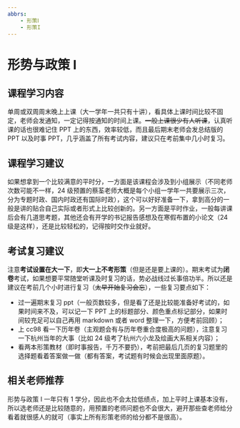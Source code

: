 ```yaml
---
abbrs:
    - 形策Ⅰ
    - 形策I
---
```


# 形势与政策 Ⅰ

## 课程学习内容

单周或双周周末晚上上课（大一学年一共只有十讲），看具体上课时间比较不固定，老师会发通知，一定记得按通知的时间上课。~~一般上课很少有人听课~~，认真听课的话也很难记住 PPT 上的东西，效率较低，而且最后期末老师会发总结版的 PPT 以及时事 PPT，几乎涵盖了所有考试内容，建议只在考前集中几小时复习。

## 课程学习建议

如果想拿到一个比较满意的平时分，一方面是该课程会涉及到小组展示（不同老师次数可能不一样，24 级预置的蔡荃老师大概是每个小组一学年一共要展示三次，分为专题时政、国内时政还有国际时政），这个可以好好准备一下，拿到高分的一般是讲的贴合自己实际或者形式上比较创新的。另一方面是平时作业，一般每讲课后会有几道思考题，其他还会有开学的书记报告感想及在寒假布置的小论文（24 级是这样），还是比较轻松的，记得按时交作业就好。

## 考试复习建议

注意**考试设置在大一下**，即**大一上不考形策**（但是还是要上课的）。期末考试为**闭卷**考试，如果想要平常随堂听课及时复习的话，势必战线过长事倍功半。所以还是建议在考前几个小时进行复习（~~太早开始复习会忘~~），一些复习要点如下：

- 过一遍期末复习 ppt（一般页数较多，但是看了还是比较能准备好考试的，如果时间来不及，可以记一下 PPT 上的标题部分、颜色重点标记部分，如果时间较充足可以自己再用 markdown 或者 word 整理一下，方便考前回顾）；
- 上 cc98 看一下历年卷（主观题会有与历年卷重合度极高的问题），注意复习一下杭州当年的大事（比如 24 级考了杭州六小龙及绘画大系相关内容）；
- 看两本形策教材（即时事报告，千万不要扔），考前把最后几页的复习题里的选择题看着答案做一做（都有答案，考试题有时候会出现里面原题）。

## 相关老师推荐

形势与政策 Ⅰ 一年只有 1 学分，因此也不会太拉低绩点，加上平时上课基本没有，所以选老师还是比较随意的，用预置的老师问题也不会很大，避开那些查老师给分看着就很感人的就可（事实上所有形策老师的给分都不是很高）。
